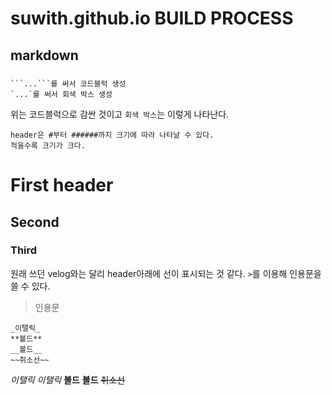 # suwith.github.io BUILD PROCESS
## markdown 
##### 
```
```...```를 써서 코드블럭 생성
`...`를 써서 회색 박스 생성
```
위는 코드블럭으로 감싼 것이고 `회색 박스`는 이렇게 나타난다.
```
header은 #부터 ######까지 크기에 따라 나타날 수 있다.
적을수록 크기가 크다.
```
# First header
## Second
### Third
원래 쓰던 velog와는 달리 header아래에 선이 표시되는 것 같다.
`>`를 이용해 인용문을 쓸 수 있다.
> 인용문
```
_이탤릭_
**볼드**
__볼드__
~~취소선~~
```
*이탤릭*
_이탤릭_
**볼드**
__볼드__
~~취소선~~
